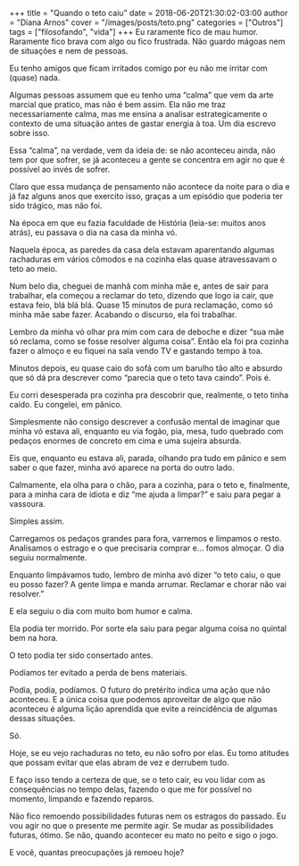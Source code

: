 +++
title = "Quando o teto caiu"
date = 2018-06-20T21:30:02-03:00
author = "Diana Arnos"
cover = "/images/posts/teto.png"
categories = ["Outros"]
tags = ["filosofando", "vida"]
+++
Eu raramente fico de mau humor. Raramente fico brava com algo ou fico frustrada. Não guardo mágoas nem de situações e nem de pessoas.

Eu tenho amigos que ficam irritados comigo por eu não me irritar com (quase) nada.

Algumas pessoas assumem que eu tenho uma “calma” que vem da arte marcial que pratico, mas não é bem assim. Ela não me traz necessariamente calma, mas me ensina a analisar estrategicamente o contexto de uma situação antes de gastar energia à toa. Um dia escrevo sobre isso.

Essa “calma”, na verdade, vem da ideia de: se não aconteceu ainda, não tem por que sofrer, se já aconteceu a gente se concentra em agir no que é possível ao invés de sofrer.

Claro que essa mudança de pensamento não acontece da noite para o dia e já faz alguns anos que exercito isso, graças a um episódio que poderia ter sido trágico, mas não foi.

Na época em que eu fazia faculdade de História (leia-se: muitos anos atrás), eu passava o dia na casa da minha vó.

Naquela época, as paredes da casa dela estavam aparentando algumas rachaduras em vários cômodos e na cozinha elas quase atravessavam o teto ao meio.

Num belo dia, cheguei de manhã com minha mãe e, antes de sair para trabalhar, ela começou a reclamar do teto, dizendo que logo ia cair, que estava feio, blá blá blá. Quase 15 minutos de pura reclamação, como só minha mãe sabe fazer. Acabando o discurso, ela foi trabalhar.

Lembro da minha vó olhar pra mim com cara de deboche e dizer “sua mãe só reclama, como se fosse resolver alguma coisa”. Então ela foi pra cozinha fazer o almoço e eu fiquei na sala vendo TV e gastando tempo à toa.

Minutos depois, eu quase caio do sofá com um barulho tão alto e absurdo que só dá pra descrever como “parecia que o teto tava caindo”. Pois é.

Eu corri desesperada pra cozinha pra descobrir que, realmente, o teto tinha caído. Eu congelei, em pânico.

Simplesmente não consigo descrever a confusão mental de imaginar que minha vó estava ali, enquanto eu via fogão, pia, mesa, tudo quebrado com pedaços enormes de concreto em cima e uma sujeira absurda.

Eis que, enquanto eu estava ali, parada, olhando pra tudo em pânico e sem saber o que fazer, minha avó aparece na porta do outro lado.

Calmamente, ela olha para o chão, para a cozinha, para o teto e, finalmente, para a minha cara de idiota e diz “me ajuda a limpar?” e saiu para pegar a vassoura.

Simples assim.

Carregamos os pedaços grandes para fora, varremos e limpamos o resto. Analisamos o estrago e o que precisaria comprar e… fomos almoçar. O dia seguiu normalmente.

Enquanto limpávamos tudo, lembro de minha avó dizer “o teto caiu, o que eu posso fazer? A gente limpa e manda arrumar. Reclamar e chorar não vai resolver.”

E ela seguiu o dia com muito bom humor e calma.

Ela podia ter morrido. Por sorte ela saiu para pegar alguma coisa no quintal bem na hora.

O teto podia ter sido consertado antes.

Podíamos ter evitado a perda de bens materiais.

Podia, podia, podíamos. O futuro do pretérito indica uma ação que não aconteceu. E a única coisa que podemos aproveitar de algo que não aconteceu é alguma lição aprendida que evite a reincidência de algumas dessas situações.

Só.

Hoje, se eu vejo rachaduras no teto, eu não sofro por elas. Eu tomo atitudes que possam evitar que elas abram de vez e derrubem tudo.

E faço isso tendo a certeza de que, se o teto cair, eu vou lidar com as consequências no tempo delas, fazendo o que me for possível no momento, limpando e fazendo reparos.

Não fico remoendo possibilidades futuras nem os estragos do passado. Eu vou agir no que o presente me permite agir. Se mudar as possibilidades futuras, ótimo. Se não, quando acontecer eu mato no peito e sigo o jogo.

E você, quantas preocupações já remoeu hoje?